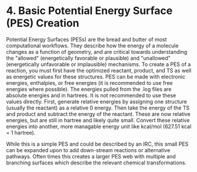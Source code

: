 # 4. Basic Potential Energy Surface (PES) Creation
Potential Energy Surfaces (PESs) are the bread and butter of most computational workflows. They describe how the energy of a molecule changes as a function of geometry, and are critical towards understanding the "allowed" (energetically favorable or plausible) and "unallowed" (energetically unfavorable or implausible) mechanisms. To create a PES of a reaction, you must first have the optimized reactant, product, and TS as well as energetic values for these structures. PES can be made with electronic energies, enthalpies, or free energies (it is recommended to use free energies where possible). The energies pulled from the .log files are absolute energies and in hartrees. It is not recommended to use these values directly. First, generate relative energies by assigning one structure (usually the reactant) as a relative 0 energy. Then take the energy of the TS and product and subtract the energy of the reactant. These are now relative energies, but are still in hartree and likely quite small. Convert these relative energies into another, more managable energy unit like kcal/mol (627.51 kcal = 1 hartree).

While this is a simple PES and could be described by an IRC, this small PES can be expanded upon to add down-stream reactions or alternative pathways. Often times this creates a larger PES web with multiple and branching surfaces which describe the relevant chemical transformations. 
